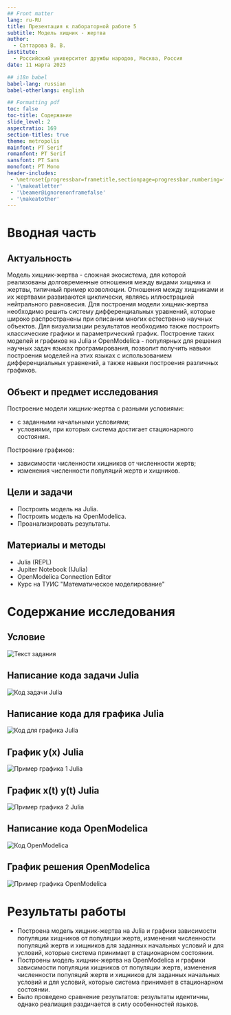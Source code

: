 ```yaml
---
## Front matter
lang: ru-RU
title: Презентация к лабораторной работе 5
subtitle: Модель хищник - жертва
author:
  - Саттарова В. В.
institute:
  - Российский университет дружбы народов, Москва, Россия
date: 11 марта 2023

## i18n babel
babel-lang: russian
babel-otherlangs: english

## Formatting pdf
toc: false
toc-title: Содержание
slide_level: 2
aspectratio: 169
section-titles: true
theme: metropolis
mainfont: PT Serif
romanfont: PT Serif
sansfont: PT Sans
monofont: PT Mono
header-includes:
 - \metroset{progressbar=frametitle,sectionpage=progressbar,numbering=fraction}
 - '\makeatletter'
 - '\beamer@ignorenonframefalse'
 - '\makeatother'
---
```


# Вводная часть

## Актуальность

Модель хищник-жертва - сложная экосистема, для которой реализованы долговременные отношения между видами хищника и жертвы, типичный пример коэволюции. Отношения между хищниками и их жертвами развиваются циклически, являясь иллюстрацией нейтрального равновесия. Для построения модели хищник-жертва необходимо решить систему дифференциальных уравнений, которые широко распространены при описании многих естественно научных объектов. Для визуализации результатов необходимо также построить классические графики и параметрический график. Построение таких моделей и графиков на Julia и OpenModelica - популярных для решения научных задач языках програмирования, позволит получить навыки построения моделей на этих языках с использованием дифференциальных уравнений, а также навыки построения различных графиков. 

## Объект и предмет исследования

Построение модели хищник-жертва с разными условиями:

- с заданными начальными условиями;
- условиями, при которых система достигает стационарного состояния.

Построение графиков:

- зависимости численности хищников от численности жертв;
- изменения численности популяций жертв и хищников.

## Цели и задачи

- Построить модель на Julia.
- Построить модель на OpenModelica.
- Проанализировать результаты.

## Материалы и методы

- Julia (REPL)
- Jupiter Notebook (IJulia)
- OpenModelica Connection Editor
- Курс на ТУИС "Математическое моделирование"

# Содержание исследования

## Условие
![Текст задания](./image/0.jpg)

## Написание кода задачи Julia
![Код задачи Julia](./image/1.jpg)

## Написание кода для графика Julia
![Код для графика Julia](./image/2.jpg)

## График y(x) Julia
![Пример графика 1 Julia](./image/3.jpg)

## График x(t) y(t) Julia
![Пример графика 2 Julia](./image/7.jpg)

## Написание кода OpenModelica
![Код OpenModelica](./image/11.jpg)

## График решения OpenModelica
![Пример графика OpenModelica](./image/9.jpg)

# Результаты работы

- Построена модель хищник-жертва на Julia и графики зависимости популяции хищников от популяции жертв, изменения численности популяций жертв и хищников для заданных начальных условий и для условий, которые система принимает в стационарном состоянии.
- Построены модель хищник-жертва на OpenModelica и графики зависимости популяции хищников от популяции жертв, изменения численности популяций жертв и хищников для заданных начальных условий и для условий, которые система принимает в стационарном состоянии.
- Было проведено сравнение результатов: результаты идентичны, однако реалиация раздичается в силу особенностей языков.
